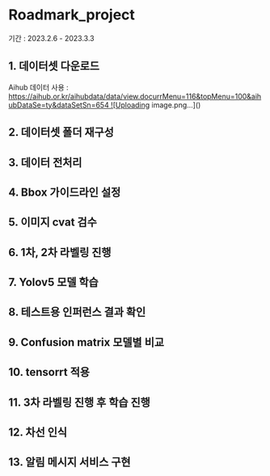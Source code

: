 # Roadmark_project

기간 : 2023.2.6 - 2023.3.3


## 1. 데이터셋 다운로드
Aihub 데이터 사용 : https://aihub.or.kr/aihubdata/data/view.docurrMenu=116&topMenu=100&aihubDataSe=ty&dataSetSn=654 ![Uploading image.png…]()


## 2. 데이터셋 폴더 재구성

## 3. 데이터 전처리

## 4. Bbox 가이드라인 설정

## 5. 이미지 cvat 검수

## 6. 1차, 2차 라벨링 진행

## 7. Yolov5 모델 학습

## 8. 테스트용 인퍼런스 결과 확인

## 9. Confusion matrix 모델별 비교

## 10. tensorrt 적용

## 11. 3차 라벨링 진행 후 학습 진행

## 12. 차선 인식 

## 13. 알림 메시지 서비스 구현
